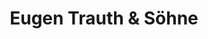 ---
title: "Eugen Trauth & Söhne"
url: /herxheim-bei-landau/eugen-trauth-und-soehne/
shop: Süßwaren
---